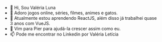 - 👋 Hi, Sou Valéria Luna
- 👀 Adoro jogos online, séries, filmes, animes e gatos.
- 🌱 Atualmente estou aprendendo ReactJS, além disso já trabalhei quase 3 anos com VueJS.
- 💞️ Vim para Pier para ajudá-la crescer assim como eu.
- 📫 Pode me encontrar no Linkedin por Valéria Letícia

